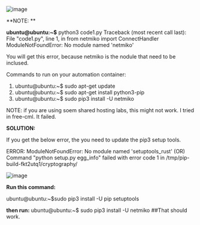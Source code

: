 ![image](https://user-images.githubusercontent.com/45974876/111310493-271d4700-8683-11eb-8fd5-d3ef5766bfdf.png)


**NOTE: **

**ubuntu@ubuntu:~$** python3 code1.py 
Traceback (most recent call last):
  File "code1.py", line 1, in <module>
    from netmiko import ConnectHandler
ModuleNotFoundError: No module named 'netmiko'

 You will get this error, because netmiko is the nodule that need to be inclused.
 
 Commands to run on your automation container: 
 
 1. ubuntu@ubuntu:~$ sudo apt-get update
 2. ubuntu@ubuntu:~$ sudo apt-get install python3-pip
 3. ubuntu@ubuntu:~$ sudo pip3 install -U netmiko 
 
 NOTE: if you are using soem shared hosting labs, this might not work. I tried in free-cml. It failed.
 
 **SOLUTION:**
 
 If you get the below error, the you need to update the pip3 setup tools.
 
 ERROR: 
 ModuleNotFoundError: No module named 'setuptools_rust' 
 (OR)
 Command "python setup.py egg_info" failed with error code 1 in /tmp/pip-build-fkt2utq1/cryptography/

![image](https://user-images.githubusercontent.com/45974876/111459393-a290fe00-8740-11eb-9eb1-0415092e09b2.png)

**Run this command:** 

ubuntu@ubuntu:~$sudo pip3 install -U pip setuptools

**then run:** ubuntu@ubuntu:~$ sudo pip3 install -U netmiko    ##That should work.
 
 
